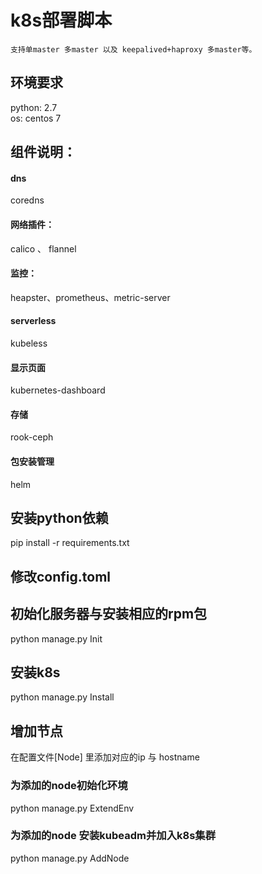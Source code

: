 # k8s部署脚本
    支持单master 多master 以及 keepalived+haproxy 多master等。
## 环境要求
python: 2.7  
os: centos 7  

##  组件说明：
#### dns
coredns
#### 网络插件：
calico 、 flannel
#### 监控：
heapster、prometheus、metric-server
#### serverless
kubeless
#### 显示页面
kubernetes-dashboard
#### 存储
rook-ceph  
#### 包安装管理
helm 

## 安装python依赖
pip install -r requirements.txt

## 修改config.toml

## 初始化服务器与安装相应的rpm包
python manage.py Init

## 安装k8s
python manage.py Install

## 增加节点
在配置文件[Node] 里添加对应的ip 与 hostname
### 为添加的node初始化环境
python manage.py ExtendEnv
### 为添加的node 安装kubeadm并加入k8s集群
python manage.py AddNode